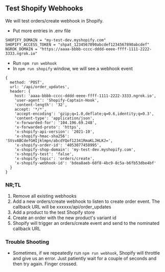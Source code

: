 ## Test Shopify Webhooks

We will test orders/create webhook in Shopify.

* Put more entries in .env file
```
SHOPIFY_DOMAIN = "my-test-dev.myshopify.com"
SHOPIFY_ACCESS_TOKEN = "shpat_1234567890abcdef1234567890abcdef"
NGROK_DOMAIN = "https://aaaa-bbbb-cccc-dddd-eeee-ffff-1111-2222-3333.ngrok.io"
```
* Run `npm run webhook`
* In `npm run shopify` window, we will see a webhook event
```
{
  method: 'POST',
  url: '/api/order_updates',
  header: {
    host: 'aaaa-bbbb-cccc-dddd-eeee-ffff-1111-2222-3333.ngrok.io',
    'user-agent': 'Shopify-Captain-Hook',
    'content-length': '32',
    accept: '*/*',
    'accept-encoding': 'gzip;q=1.0,deflate;q=0.6,identity;q=0.3',
    'content-type': 'application/json',
    'x-forwarded-for': '104.196.69.248',
    'x-forwarded-proto': 'https',
    'x-shopify-api-version': '2021-10',
    'x-shopify-hmac-sha256': 'SVsvABCdefGHIjklmpn/abcdYQof12341RmaKLJHLKJ=',
    'x-shopify-order-id': '4053077458995',
    'x-shopify-shop-domain': 'my-test-dev.myshopify.com',
    'x-shopify-test': 'false',
    'x-shopify-topic': 'orders/create',
    'x-shopify-webhook-id': 'bdea8aeb-60f8-4bc9-8c5a-b6fb53dbe4bf'
  }
}
```
### NR;TL

1. Remove all existing webhooks
1. Add a new orders/create webhook to listen to create order event. The callback URL will be xxxxxx/api/order_updates
1. Add a product to the test Shopify store
1. Create an order with the new product's variant id
1. Shopify will trigger an orders/create event and send to the nominated callback URL

### Trouble Shooting

* Sometimes, if we repeatedly run `npm run webhook`, Shopify will throttle and give us an error. Just patiently wait for a couple of seconds and then try again. Finger crossed.